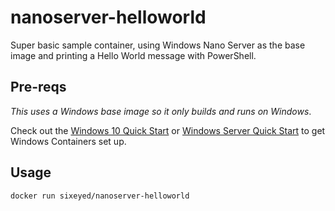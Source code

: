 # nanoserver-helloworld

Super basic sample container, using Windows Nano Server as the base image and printing a Hello World message with PowerShell.

## Pre-reqs

*This uses a Windows base image so it only builds and runs on Windows*. 

Check out the [Windows 10 Quick Start](https://msdn.microsoft.com/en-gb/virtualization/windowscontainers/quick_start/quick_start_windows_10) or [Windows Server Quick Start](https://msdn.microsoft.com/en-gb/virtualization/windowscontainers/quick_start/quick_start_windows_server) to get Windows Containers set up.

## Usage

```
docker run sixeyed/nanoserver-helloworld
```
